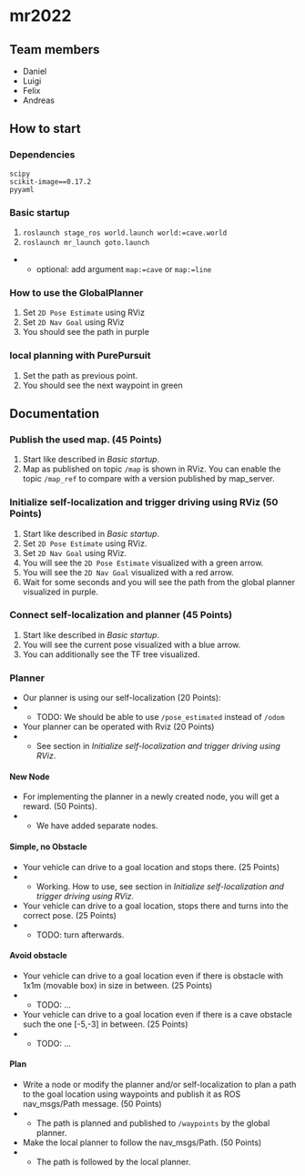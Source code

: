 # mr2022
## Team members
* Daniel
* Luigi
* Felix
* Andreas

## How to start

### Dependencies
```
scipy
scikit-image==0.17.2
pyyaml
```

### Basic startup
1. `roslaunch stage_ros world.launch world:=cave.world`
2. `roslaunch mr_launch goto.launch`
* * optional: add argument `map:=cave` or `map:=line`


### How to use the GlobalPlanner
1. Set `2D Pose Estimate` using RViz
2. Set `2D Nav Goal` using RViz
3. You should see the path in purple

### local planning with PurePursuit
1. Set the path as previous point.
2. You should see the next waypoint in green

## Documentation
### Publish the used map. (45 Points)
1. Start like described in _Basic startup_.
2. Map as published on topic `/map` is shown in RViz. You can enable the topic `/map_ref` to compare with a version published by map_server.

### Initialize self-localization and trigger driving using RViz (50 Points)
1. Start like described in _Basic startup_.
2. Set `2D Pose Estimate` using RViz.
3. Set `2D Nav Goal` using RViz.
4. You will see the `2D Pose Estimate` visualized with a green arrow.
5. You will see the `2D Nav Goal` visualized with a red arrow.
7. Wait for some seconds and you will see the path from the global planner visualized in purple.

### Connect self-localization and planner (45 Points)
1. Start like described in _Basic startup_.
2. You will see the current pose visualized with a blue arrow.
3. You can additionally see the TF tree visualized.

### Planner
* Our planner is using our self-localization (20 Points):
* * TODO: We should be able to use `/pose_estimated` instead of `/odom`
* Your planner can be operated with Rviz (20 Points)
* * See section in _Initialize self-localization and trigger driving using RViz_.

#### New Node
* For implementing the planner in a newly created node, you will get a reward. (50 Points).
* * We have added separate nodes.

#### Simple, no Obstacle
* Your vehicle can drive to a goal location and stops there. (25 Points)
* * Working. How to use, see section in _Initialize self-localization and trigger driving using RViz_.
* Your vehicle can drive to a goal location, stops there and turns into the correct pose. (25 Points)
* * TODO: turn afterwards.

#### Avoid obstacle
* Your vehicle can drive to a goal location even if there is obstacle with 1x1m (movable box) in size in between. (25 Points)
* * TODO: ...
* Your vehicle can drive to a goal location even if there is a cave obstacle such the one [-5,-3] in between. (25 Points)
* * TODO: ...

#### Plan
* Write a node or modify the planner and/or self-localization to plan a path to the goal location using waypoints and publish it as ROS nav_msgs/Path message. (50 Points)
* * The path is planned and published to `/waypoints` by the global planner.
* Make the local planner to follow the nav_msgs/Path. (50 Points)
* * The path is followed by the local planner.

